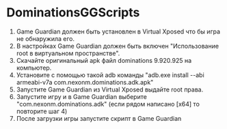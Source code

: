 # DominationsGGScripts
1. Game Guardian должен быть установлен в Virtual Xposed что бы игра не обнаружила его.
2. В настройках Game Guardian должен быть включен "Использование root в виртуальном пространстве".
3. Скачайте оригинальный apk файл dominations 9.920.925 на компьютер.
4. Установите с помощью такой adb команды "adb.exe install --abi armeabi-v7a com.nexonm.dominations.adk.apk"
5. Запустите Game Guardian из Virtual Xposed выдайте root права.
6. Запустите игру и в Game Guardian выберите "com.nexonm.dominations.adk" (если рядом написано [x64] то повторите шаг 4)
7. После загрузки игры запустите скрипт в Game Guardian
